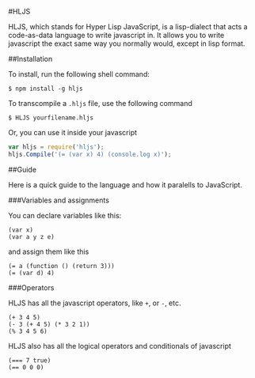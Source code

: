 #HLJS

HLJS, which stands for Hyper Lisp JavaScript, is a lisp-dialect that acts a code-as-data language to write javascript in.
It allows you to write javascript the exact same way you normally would, except in lisp format.

##Installation

To install, run the following shell command:

`$ npm install -g hljs`

To transcompile a `.hljs` file, use the following command

`$ HLJS yourfilename.hljs`

Or, you can use it inside your javascript

```javascript
var hljs = require('hljs');
hljs.Compile('(= (var x) 4) (console.log x)');
```

##Guide

Here is a quick guide to the language and how it paralells to JavaScript.

###Variables and assignments

You can declare variables like this:

```
(var x)
(var a y z e)
```
and assign them like this

```
(= a (function () (return 3)))
(= (var d) 4)
```

###Operators

HLJS has all the javascript operators, like `+`, or `-`, etc.

```
(+ 3 4 5)
(- 3 (+ 4 5) (* 3 2 1))
(% 3 4 5 6)
```

HLJS also has all the logical operators and conditionals of javascript

```
(=== 7 true)
(== 0 0 0)
```

